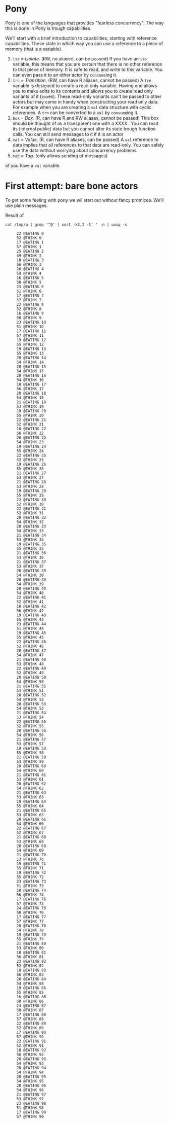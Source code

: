 # Pony

Pony is one of the languages that provides "fearless concurrency".
The way this is done in Pony is trough capabilities.

We'll start with a brief introduction to capabilities, starting with reference capabilities.
These state in which way you can use a reference to a piece of memory (that is a variable). 

1. `iso` = *Isolate*. (RW, no aliased, can be passed)
  If you have an `iso` variable, this means that you are certain that there is no other reference to that piece of memory.
  It is safe to read, and write to this variable. You can even pass it to an other actor by `consume`ing it.
1. `trn` = *Transition*. (RW, can have R aliases, cannot be passed)
  A `trn` variable is designed to create a read only variable. 
  Having one allows you to make edits to its contents and allows you to create read only variants of it (`box`es).
  These read-only variants can't be passed to other actors but may come in handy when constructing your read only data.
  For example when you are creating a `val` data structure with cyclic references.
  A `trn` can be converted to a `val` by `consume`ing it. <!-- TRUE?-->
1. `box` = *Box*. (R, can have R and RW aliases, cannot be passed)
  This box should be thought of as a transparent one with a XXXX <!-- gleuf -->.
  You can read its (internal public) data but you cannot alter its state trough function calls.
  You can still send messages to it if it is an actor
1. `val` = *Value*. (R, can have R aliases, can be passed)
  A `val` reference to data implies that all references to that data are read-only.
  You can safely use the data without worrying about concurrency problems.
1. `tag` = *Tag*. (only allows sending of messages)


of you have a `val` variable. 

# First attempt: bare bone actors

To get some feeling with pony we wil start out without fancy promices.
We'll use plain messages.




Result of

    cat /tmp/a | grep '^@' | sort -k2,2 -t' ' -n | uniq -c

```
     22 @EATING 0
     52 @THINK 0
     17 @EATING 1
     57 @THINK 1
     25 @EATING 2
     49 @THINK 2
     18 @EATING 3
     56 @THINK 3
     20 @EATING 4
     54 @THINK 4
     16 @EATING 5
     58 @THINK 5
     23 @EATING 6
     51 @THINK 6
     17 @EATING 7
     57 @THINK 7
     22 @EATING 8
     52 @THINK 8
     16 @EATING 9
     58 @THINK 9
     23 @EATING 10
     51 @THINK 10
     17 @EATING 11
     57 @THINK 11
     19 @EATING 12
     55 @THINK 12
     19 @EATING 13
     55 @THINK 13
     20 @EATING 14
     54 @THINK 14
     20 @EATING 15
     54 @THINK 15
     20 @EATING 16
     54 @THINK 16
     18 @EATING 17
     56 @THINK 17
     20 @EATING 18
     54 @THINK 18
     21 @EATING 19
     53 @THINK 19
     19 @EATING 20
     55 @THINK 20
     22 @EATING 21
     52 @THINK 21
     18 @EATING 22
     56 @THINK 22
     20 @EATING 23
     54 @THINK 23
     19 @EATING 24
     55 @THINK 24
     22 @EATING 25
     52 @THINK 25
     19 @EATING 26
     55 @THINK 26
     21 @EATING 27
     53 @THINK 27
     21 @EATING 28
     53 @THINK 28
     19 @EATING 29
     55 @THINK 29
     22 @EATING 30
     52 @THINK 30
     22 @EATING 31
     52 @THINK 31
     20 @EATING 32
     54 @THINK 32
     20 @EATING 33
     54 @THINK 33
     21 @EATING 34
     53 @THINK 34
     19 @EATING 35
     55 @THINK 35
     21 @EATING 36
     53 @THINK 36
     21 @EATING 37
     53 @THINK 37
     20 @EATING 38
     54 @THINK 38
     20 @EATING 39
     54 @THINK 39
     20 @EATING 40
     54 @THINK 40
     22 @EATING 41
     52 @THINK 41
     18 @EATING 42
     56 @THINK 42
     19 @EATING 43
     55 @THINK 43
     23 @EATING 44
     51 @THINK 44
     19 @EATING 45
     55 @THINK 45
     22 @EATING 46
     52 @THINK 46
     20 @EATING 47
     54 @THINK 47
     21 @EATING 48
     53 @THINK 48
     22 @EATING 49
     52 @THINK 49
     20 @EATING 50
     54 @THINK 50
     21 @EATING 51
     53 @THINK 51
     20 @EATING 52
     54 @THINK 52
     20 @EATING 53
     54 @THINK 53
     21 @EATING 54
     53 @THINK 54
     22 @EATING 55
     52 @THINK 55
     20 @EATING 56
     54 @THINK 56
     21 @EATING 57
     53 @THINK 57
     19 @EATING 58
     55 @THINK 58
     21 @EATING 59
     53 @THINK 59
     20 @EATING 60
     54 @THINK 60
     21 @EATING 61
     53 @THINK 61
     20 @EATING 62
     54 @THINK 62
     21 @EATING 63
     53 @THINK 63
     19 @EATING 64
     55 @THINK 64
     21 @EATING 65
     53 @THINK 65
     20 @EATING 66
     54 @THINK 66
     22 @EATING 67
     52 @THINK 67
     21 @EATING 68
     53 @THINK 68
     20 @EATING 69
     54 @THINK 69
     21 @EATING 70
     53 @THINK 70
     19 @EATING 71
     55 @THINK 71
     19 @EATING 72
     55 @THINK 72
     23 @EATING 73
     51 @THINK 73
     18 @EATING 74
     56 @THINK 74
     17 @EATING 75
     57 @THINK 75
     24 @EATING 76
     50 @THINK 76
     17 @EATING 77
     57 @THINK 77
     20 @EATING 78
     54 @THINK 78
     19 @EATING 79
     55 @THINK 79
     21 @EATING 80
     53 @THINK 80
     18 @EATING 81
     56 @THINK 81
     22 @EATING 82
     52 @THINK 82
     18 @EATING 83
     56 @THINK 83
     20 @EATING 84
     54 @THINK 84
     19 @EATING 85
     55 @THINK 85
     16 @EATING 86
     58 @THINK 86
     24 @EATING 87
     50 @THINK 87
     17 @EATING 88
     57 @THINK 88
     22 @EATING 89
     52 @THINK 89
     17 @EATING 90
     57 @THINK 90
     22 @EATING 91
     52 @THINK 91
     18 @EATING 92
     56 @THINK 92
     20 @EATING 93
     54 @THINK 93
     20 @EATING 94
     54 @THINK 94
     20 @EATING 95
     54 @THINK 95
     20 @EATING 96
     54 @THINK 96
     21 @EATING 97
     53 @THINK 97
     23 @EATING 98
     51 @THINK 98
     17 @EATING 99
     57 @THINK 99
```
